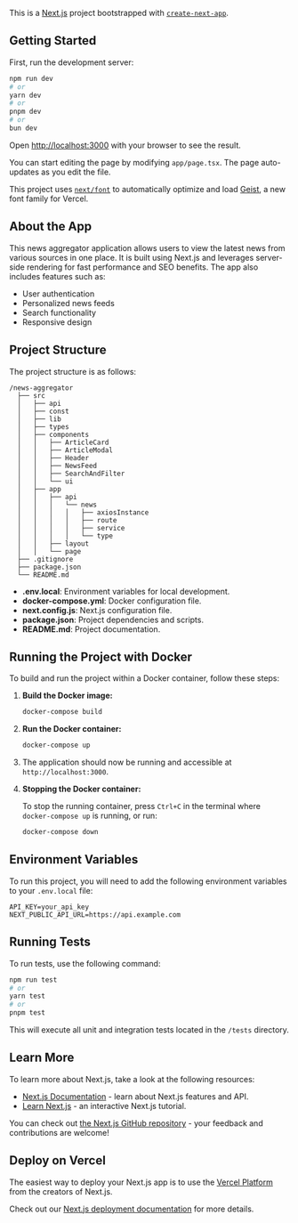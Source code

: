 This is a [Next.js](https://nextjs.org) project bootstrapped with [`create-next-app`](https://nextjs.org/docs/app/api-reference/cli/create-next-app).

## Getting Started

First, run the development server:

```bash
npm run dev
# or
yarn dev
# or
pnpm dev
# or
bun dev
```

Open [http://localhost:3000](http://localhost:3000) with your browser to see the result.

You can start editing the page by modifying `app/page.tsx`. The page auto-updates as you edit the file.

This project uses [`next/font`](https://nextjs.org/docs/app/building-your-application/optimizing/fonts) to automatically optimize and load [Geist](https://vercel.com/font), a new font family for Vercel.

## About the App

This news aggregator application allows users to view the latest news from various sources in one place. It is built using Next.js and leverages server-side rendering for fast performance and SEO benefits. The app also includes features such as:

- User authentication
- Personalized news feeds
- Search functionality
- Responsive design

## Project Structure

The project structure is as follows:

```
/news-aggregator
  ├── src
  │   ├── api
  │   ├── const
  │   ├── lib
  │   ├── types
  │   ├── components
  │   │   ├── ArticleCard
  │   │   ├── ArticleModal
  │   │   ├── Header
  │   │   ├── NewsFeed
  │   │   ├── SearchAndFilter
  │   │   └── ui
  │   ├── app
  │   │   ├── api
  │   │   │   └── news
  │   │   │   │   ├── axiosInstance
  │   │   │   │   ├── route
  │   │   │   │   ├── service
  │   │   │   │   └── type
  │   │   ├── layout
  │   │   └── page
  ├── .gitignore
  ├── package.json
  └── README.md
```

- **.env.local**: Environment variables for local development.
- **docker-compose.yml**: Docker configuration file.
- **next.config.js**: Next.js configuration file.
- **package.json**: Project dependencies and scripts.
- **README.md**: Project documentation.

## Running the Project with Docker

To build and run the project within a Docker container, follow these steps:

1. **Build the Docker image:**

    ```sh
    docker-compose build
    ```

2. **Run the Docker container:**

    ```sh
    docker-compose up
    ```

3. The application should now be running and accessible at `http://localhost:3000`.

4. **Stopping the Docker container:**

    To stop the running container, press `Ctrl+C` in the terminal where `docker-compose up` is running, or run:

    ```sh
    docker-compose down
    ```

## Environment Variables

To run this project, you will need to add the following environment variables to your `.env.local` file:

```
API_KEY=your_api_key
NEXT_PUBLIC_API_URL=https://api.example.com
```

## Running Tests

To run tests, use the following command:

```sh
npm run test
# or
yarn test
# or
pnpm test
```

This will execute all unit and integration tests located in the `/tests` directory.

## Learn More

To learn more about Next.js, take a look at the following resources:

- [Next.js Documentation](https://nextjs.org/docs) - learn about Next.js features and API.
- [Learn Next.js](https://nextjs.org/learn) - an interactive Next.js tutorial.

You can check out [the Next.js GitHub repository](https://github.com/vercel/next.js) - your feedback and contributions are welcome!

## Deploy on Vercel

The easiest way to deploy your Next.js app is to use the [Vercel Platform](https://vercel.com/new?utm_medium=default-template&filter=next.js&utm_source=create-next-app&utm_campaign=create-next-app-readme) from the creators of Next.js.

Check out our [Next.js deployment documentation](https://nextjs.org/docs/app/building-your-application/deploying) for more details.
